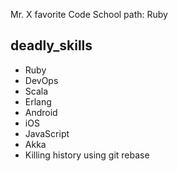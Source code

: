 Mr. X
favorite Code School path: Ruby

deadly_skills
-------------
* Ruby
* DevOps
* Scala
* Erlang
* Android
* iOS
* JavaScript
* Akka
* Killing history using git rebase
